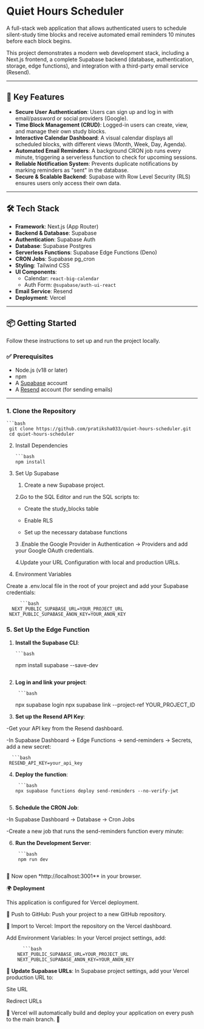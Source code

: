 # Quiet Hours Scheduler

A full-stack web application that allows authenticated users to schedule silent-study time blocks and receive automated email reminders 10 minutes before each block begins.

This project demonstrates a modern web development stack, including a Next.js frontend, a complete Supabase backend (database, authentication, storage, edge functions), and integration with a third-party email service (Resend).

---

## 🚀 Key Features


- **Secure User Authentication**: Users can sign up and log in with email/password or social providers (Google).  
- **Time Block Management (CRUD)**: Logged-in users can create, view, and manage their own study blocks.  
- **Interactive Calendar Dashboard**: A visual calendar displays all scheduled blocks, with different views (Month, Week, Day, Agenda).  
- **Automated Email Reminders**: A background CRON job runs every minute, triggering a serverless function to check for upcoming sessions.  
- **Reliable Notification System**: Prevents duplicate notifications by marking reminders as "sent" in the database.  
- **Secure & Scalable Backend**: Supabase with Row Level Security (RLS) ensures users only access their own data.  

---
## 🛠 Tech Stack

- **Framework**: Next.js (App Router)
- **Backend & Database**: Supabase
- **Authentication**: Supabase Auth
- **Database**: Supabase Postgres
- **Serverless Functions**: Supabase Edge Functions (Deno)
- **CRON Jobs**: Supabase pg_cron
- **Styling**: Tailwind CSS
- **UI Components**:
  - Calendar: `react-big-calendar`
  - Auth Form: `@supabase/auth-ui-react`
- **Email Service**: Resend
- **Deployment**: Vercel

---

## 📦 Getting Started

Follow these instructions to set up and run the project locally.

### ✅ Prerequisites

- Node.js (v18 or later)
- npm
- A [Supabase](https://supabase.com/) account
- A [Resend](https://resend.com/) account (for sending emails)

---
### 1. Clone the Repository

    ```bash
     git clone https://github.com/pratiksha033/quiet-hours-scheduler.git
     cd quiet-hours-scheduler

2. Install Dependencies

       ```bash
       npm install
3. Set Up Supabase

   1. Create a new Supabase project.

   2.Go to the SQL Editor and run the SQL scripts to:

   - Create the study_blocks table

   - Enable RLS

   - Set up the necessary database functions

   3 .Enable the Google Provider in Authentication → Providers and add your Google OAuth credentials.

   4.Update your URL Configuration with local and production URLs.

4. Environment Variables

Create a .env.local file in the root of your project and add your Supabase credentials:

         ```bash
      NEXT_PUBLIC_SUPABASE_URL=YOUR_PROJECT_URL
     NEXT_PUBLIC_SUPABASE_ANON_KEY=YOUR_ANON_KEY

### 5. Set Up the Edge Function

1.  **Install the Supabase CLI**:

        ```bash
     npm install supabase --save-dev

    ```

2.  **Log in and link your project**:

         ```bash

    npx supabase login
    npx supabase link --project-ref YOUR_PROJECT_ID

3.  **Set up the Resend API Key**:

-Get your API key from the Resend dashboard.

-In Supabase Dashboard → Edge Functions → send-reminders → Secrets, add a new secret:

      ```bash
     RESEND_API_KEY=your_api_key

4. **Deploy the function**:

        ```bash
       npx supabase functions deploy send-reminders --no-verify-jwt

   ```

5. **Schedule the CRON Job**:

-In Supabase Dashboard → Database → Cron Jobs

-Create a new job that runs the send-reminders function every minute:

6. **Run the Development Server**:

        ```bash
        npm run dev
   ```

📌 Now open \*http://localhost:3001\*\*
in your browser.

🌍 **Deployment**

This application is configured for Vercel deployment.

🚀 Push to GitHub: Push your project to a new GitHub repository.

🚀 Import to Vercel: Import the repository on the Vercel dashboard.

Add Environment Variables: In your Vercel project settings, add:

          ```bash
        NEXT_PUBLIC_SUPABASE_URL=YOUR_PROJECT_URL
        NEXT_PUBLIC_SUPABASE_ANON_KEY=YOUR_ANON_KEY

📌 **Update Supabase URLs**:
In Supabase project settings, add your Vercel production URL to:

Site URL

Redirect URLs

📌 Vercel will automatically build and deploy your application on every push to the main branch. 🚀

   

